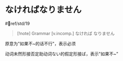 # なければなりません

 #📖ref/std/19
> [!note] Grammar
> [v.incomp.] なければ なりません

原意为"如果不~的话不行"，表示必须  

动词未然形接否定助动词ない的假定形接ば，表示"如果不~"
